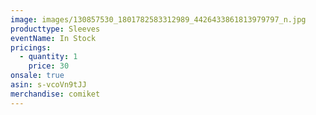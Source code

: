 ```yaml
---
image: images/130857530_1801782583312989_4426433861813979797_n.jpg
producttype: Sleeves
eventName: In Stock
pricings:
  - quantity: 1
    price: 30
onsale: true
asin: s-vcoVn9tJJ
merchandise: comiket
---
```

